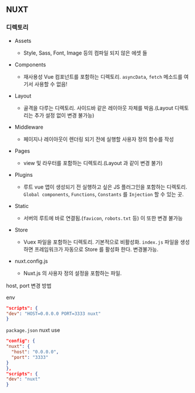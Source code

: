 ## NUXT

### 디렉토리

- Assets

  - Style, Sass, Font, Image 등의 컴파일 되지 않은 에셋 들

- Components

  - 재사용성 Vue 컴포넌트를 포함하는 디렉토리. `asyncData`, `fetch` 메소드를 여기서 사용할 수 없음!

- Layout

  - 골격을 다루는 디렉토리. 사이드바 같은 레이아웃 자체를 박음.(Layout 디렉토리는 추가 설정 없이 변경 불가능)

- Middleware

  - 페이지나 레이아웃이 렌더링 되기 전에 실행할 사용자 정의 함수를 작성

- Pages

  - view 및 라우터를 포함하는 디렉토리.(Layout 과 같이 변경 불가)

- Plugins

  - 루트 vue 앱이 생성되기 전 실행하고 싶은 JS 플러그인을 포함하는 디렉토리. `Global components`, `Functions`, `Constants` 를 `Injection` 할 수 있는 곳.

- Static

  - 서버의 루트에 바로 연결됨.(`favicon`, `robots.txt` 등) 이 또한 변경 불가능

- Store

  - Vuex 파일을 포함하는 디렉토리. 기본적으로 비활성화. `index.js` 파일을 생성하면 프레임워크가 자동으로 Store 를 활성화 한다. 변경불가능.

- nuxt.config.js
  - Nuxt.js 의 사용자 정의 설정을 포함하는 파일.

host, port 변경 방법

env

```json
"scripts": {
"dev": "HOST=0.0.0.0 PORT=3333 nuxt"
}
```

`package.json` nuxt use

```json
"config": {
"nuxt": {
  "host": "0.0.0.0",
  "port": "3333"
}
},
"scripts": {
"dev": "nuxt"
}
```
